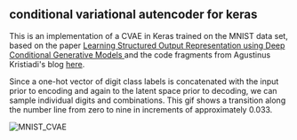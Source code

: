 ## conditional variational autencoder for keras

This is an implementation of a CVAE in Keras trained on the MNIST data set, based on the paper [Learning Structured Output Representation using Deep Conditional Generative Models ](https://www.google.com/url?sa=t&rct=j&q=&esrc=s&source=web&cd=2&cad=rja&uact=8&ved=0ahUKEwiamruIr5HVAhXFVj4KHRh0BG4QFggxMAE&url=https%3A%2F%2Fpdfs.semanticscholar.org%2F3f25%2Fe17eb717e5894e0404ea634451332f85d287.pdf&usg=AFQjCNGP9YZk7oDH-pyk_2_V3dAPJEiMbg) and the code fragments from Agustinus Kristiadi's blog [here](http://wiseodd.github.io/techblog/2016/12/17/conditional-vae/).

Since a one-hot vector of digit class labels is concatenated with the input prior to encoding and again to the latent space prior to decoding, we can sample individual digits and combinations. This gif shows a transition along the number line from zero to nine in increments of approximately 0.033. 

![MNIST_CVAE](http://i.makeagif.com/media/7-17-2017/qWHlvW.gif)

